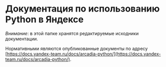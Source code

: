 # Документация по использованию Python в Яндексе

*Внимание*: в этой папке хранятся редактируемые исходники документации.

Нормативными являются опубликованные документы по адресу [https://docs.yandex-team.ru/docs/arcadia-python/](https://docs.yandex-team.ru/docs/arcadia-python/).
